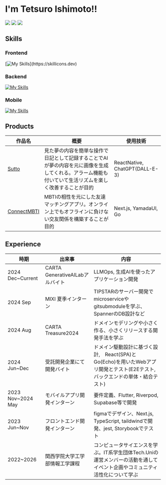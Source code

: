 # I'm Tetsuro Ishimoto!!
<img src="http://github-profile-summary-cards.vercel.app/api/cards/profile-details?username=tetsu-is&theme=chartreuse_dark"></img>
<img src="http://github-profile-summary-cards.vercel.app/api/cards/most-commit-language?username=tetsu-is&theme=chartreuse_dark"></img>
<img src="https://github-readme-stats.vercel.app/api?username=Tetsu-is&count_private=true&show_icons=true&bg_color=000000&hide_border=true&title_color=7fff00&icon_color=238636&text_color=ffffff"></img>
## Skills
### Frontend
[![My Skills](https://skillicons.dev/icons?i=nextjs,vite,react,tailwind,jest,ts,js,html,css,)](https://skillicons.dev)
### Backend
[![My Skills](https://skillicons.dev/icons?i=go,laravel,django,php,python)](https://skillicons.dev)
### Mobile
[![My Skills](https://skillicons.dev/icons?i=flutter,dart,swift,kotlin)](https://skillicons.dev)
## Products
| 作品名 | 概要 | 使用技術 |
| ---- | ---- | ---- |
| [Sutto](https://github.com/Tetsu-is/front-end) | 見た夢の内容を簡単な操作で日記として記録することでAIが夢の内容を元に画像を生成してくれる。アラーム機能も付いていて生活リズムを楽しく改善することが目的 | ReactNative, ChatGPT(DALL-E-3) |
| [ConnectMBTI](https://github.com/Tetsu-is/ConnectMBTI) | MBTIの相性を元にした友達マッチングアプリ。オンライン上でもオフラインに負けない交友関係を構築することが目的| Next.js, YamadaUI, Go |
## Experience 
| 時期 | 出来事 | 内容 |
| ---- | ---- | ---- |
| 2024 Dec~Current | CARTA GenerativeAILabアルバイト | LLMOps, 生成AIを使ったアプリケーション開発 |
| 2024 Sep | MIXI 夏季インターン| TIPSTARのサーバー開発でmicroserviceやgitsubmoduleを学ぶ、SpannerのDB設計など |
| 2024 Aug | CARTA Treasure2024 | ドメインモデリングや小さく作る、小さくリリースする開発手法を学ぶ |
| 2024 Jun~Dec | 受託開発企業にて開発バイト | ドメイン駆動設計に基づく設計,　React(SPA)とGo(Echo)を用いたWebアプリ開発とテスト(E2Eテスト,バックエンドの単体・結合テスト)| 
| 2023 Nov~2024 May | モバイルアプリ開発インターン | 要件定義、Flutter, Riverpod, Supabase等で開発 | 
| 2023 Jun~Nov | フロントエンド開発インターン | figmaでデザイン、Next.js, TypeScript, taildwindで開発、jest, Storybookでテスト |
| 2022~2026 | 関西学院大学工学部情報工学課程 | コンピュータサイエンスを学ぶ。IT系学生団体Tech.Uniの運営メンバーの活動を通してイベント企画やコミュニティ活性化について学ぶ|

